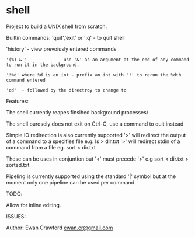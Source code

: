 shell
=====

Project to build a UNIX shell from scratch.

Builtin commands:
  'quit','exit' or ':q'     - to quit shell
   
   'history'                - view prevoiusly entered commands
  
    '(%) &''            - use '&' as an argument at the end of any command to run it in the background.

    '!%d' where %d is an int - prefix an int with '!' to rerun the %dth command entered 

    'cd'  - followed by the directroy to change to


Features:

The shell currently reapes finsihed background processes/

The shell purosely does not exit on Ctrl-C, use a command to quit instead


Simple IO redirection is also currently supported 
'>' will redirect the output of a command to a specifies file e.g. ls > dir.txt
'>' will redirect stdin of a command from a file eg. sort < dir.txt

These can be uses in conjuntion but '<' must precede '>' e.g sort < dir.txt > sorted.txt


Pipeling is currently supported using the standard '|' symbol but at the moment only one pipeline can be used per command


TODO:

Allow for inline editing.   



ISSUES:

Author: Ewan Crawford
        ewan.cr@gmail.com
